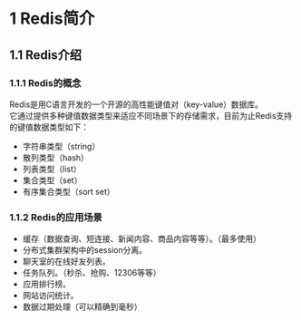 # 1 Redis简介

## 1.1 Redis介绍

### 1.1.1 Redis的概念

Redis是用C语言开发的一个开源的高性能键值对（key-value）数据库。   
它通过提供多种键值数据类型来适应不同场景下的存储需求，目前为止Redis支持的键值数据类型如下：
* 字符串类型（string）
* 散列类型（hash）
* 列表类型（list）
* 集合类型（set）
* 有序集合类型（sort set）

### 1.1.2 Redis的应用场景

* 缓存（数据查询、短连接、新闻内容、商品内容等等）。（最多使用）
* 分布式集群架构中的session分离。
* 聊天室的在线好友列表。
* 任务队列。（秒杀、抢购、12306等等）
* 应用排行榜。
* 网站访问统计。
* 数据过期处理（可以精确到毫秒）



